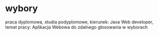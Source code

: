 # wybory
praca dyplomowa, studia podyplomowe, kierunek: Java Web developer, temat pracy: Aplikacja Webowa do zdalnego głosowania w wyborach
